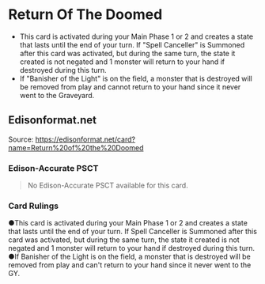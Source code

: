 # Return Of The Doomed

*   This card is activated during your Main Phase 1 or 2 and creates a state that lasts until the end of your turn. If "Spell Canceller" is Summoned after this card was activated, but during the same turn, the state it created is not negated and 1 monster will return to your hand if destroyed during this turn.
*   If "Banisher of the Light" is on the field, a monster that is destroyed will be removed from play and cannot return to your hand since it never went to the Graveyard.

## Edisonformat.net

Source: https://edisonformat.net/card?name=Return%20of%20the%20Doomed

### Edison-Accurate PSCT

> No Edison-Accurate PSCT available for this card.

### Card Rulings

●This card is activated during your Main Phase 1 or 2 and creates a state that lasts until the end of your turn. If Spell Canceller is Summoned after this card was activated, but during the same turn, the state it created is not negated and 1 monster will return to your hand if destroyed during this turn.
●If Banisher of the Light is on the field, a monster that is destroyed will be removed from play and can't return to your hand since it never went to the GY.
            